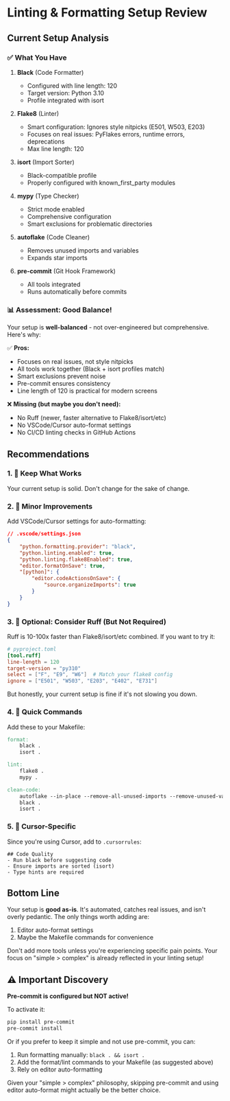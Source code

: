 # Linting & Formatting Setup Review

## Current Setup Analysis

### ✅ What You Have

1. **Black** (Code Formatter)
   - Configured with line length: 120
   - Target version: Python 3.10
   - Profile integrated with isort

2. **Flake8** (Linter)
   - Smart configuration: Ignores style nitpicks (E501, W503, E203)
   - Focuses on real issues: PyFlakes errors, runtime errors, deprecations
   - Max line length: 120

3. **isort** (Import Sorter)
   - Black-compatible profile
   - Properly configured with known_first_party modules

4. **mypy** (Type Checker)
   - Strict mode enabled
   - Comprehensive configuration
   - Smart exclusions for problematic directories

5. **autoflake** (Code Cleaner)
   - Removes unused imports and variables
   - Expands star imports

6. **pre-commit** (Git Hook Framework)
   - All tools integrated
   - Runs automatically before commits

### 📊 Assessment: Good Balance!

Your setup is **well-balanced** - not over-engineered but comprehensive. Here's why:

✅ **Pros:**
- Focuses on real issues, not style nitpicks
- All tools work together (Black + isort profiles match)
- Smart exclusions prevent noise
- Pre-commit ensures consistency
- Line length of 120 is practical for modern screens

❌ **Missing (but maybe you don't need):**
- No Ruff (newer, faster alternative to Flake8/isort/etc)
- No VSCode/Cursor auto-format settings
- No CI/CD linting checks in GitHub Actions

## Recommendations

### 1. 🎯 Keep What Works
Your current setup is solid. Don't change for the sake of change.

### 2. 🔧 Minor Improvements

Add VSCode/Cursor settings for auto-formatting:
```json
// .vscode/settings.json
{
    "python.formatting.provider": "black",
    "python.linting.enabled": true,
    "python.linting.flake8Enabled": true,
    "editor.formatOnSave": true,
    "[python]": {
        "editor.codeActionsOnSave": {
            "source.organizeImports": true
        }
    }
}
```

### 3. 🚀 Optional: Consider Ruff (But Not Required)

Ruff is 10-100x faster than Flake8/isort/etc combined. If you want to try it:

```toml
# pyproject.toml
[tool.ruff]
line-length = 120
target-version = "py310"
select = ["F", "E9", "W6"]  # Match your flake8 config
ignore = ["E501", "W503", "E203", "E402", "E731"]
```

But honestly, your current setup is fine if it's not slowing you down.

### 4. 📝 Quick Commands

Add these to your Makefile:
```makefile
format:
	black .
	isort .

lint:
	flake8 .
	mypy .

clean-code:
	autoflake --in-place --remove-all-unused-imports --remove-unused-variables -r .
	black .
	isort .
```

### 5. 🎨 Cursor-Specific

Since you're using Cursor, add to `.cursorrules`:
```
## Code Quality
- Run black before suggesting code
- Ensure imports are sorted (isort)
- Type hints are required
```

## Bottom Line

Your setup is **good as-is**. It's automated, catches real issues, and isn't overly pedantic. The only things worth adding are:
1. Editor auto-format settings
2. Maybe the Makefile commands for convenience

Don't add more tools unless you're experiencing specific pain points. Your focus on "simple > complex" is already reflected in your linting setup!

## ⚠️ Important Discovery

**Pre-commit is configured but NOT active!** 

To activate it:
```bash
pip install pre-commit
pre-commit install
```

Or if you prefer to keep it simple and not use pre-commit, you can:
1. Run formatting manually: `black . && isort .`
2. Add the format/lint commands to your Makefile (as suggested above)
3. Rely on editor auto-formatting

Given your "simple > complex" philosophy, skipping pre-commit and using editor auto-format might actually be the better choice. 